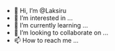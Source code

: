 - 👋 Hi, I’m @Laksiru
- 👀 I’m interested in ...
- 🌱 I’m currently learning ...
- 💞️ I’m looking to collaborate on ...
- 📫 How to reach me ...

<!---
Laksiru/Laksiru is a ✨ special ✨ repository because its `README.md` (this file) appears on your GitHub profile.
You can click the Preview link to take a look at your changes.
--->

